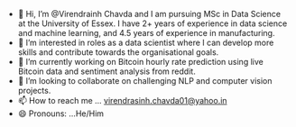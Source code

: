 - 👋 Hi, I’m @Virendrainh Chavda and I am pursuing MSc in Data Science at the University of Essex. I have 2+ years of experience in data science and machine learning, and 4.5 years of experience in manufacturing. 
- 👀 I’m interested in roles as a data scientist where I can develop more skills and contribute towards the organisational goals. 
- 🌱 I’m currently working on Bitcoin hourly rate prediction using live Bitcoin data and sentiment analysis from reddit. 
- 💞️ I’m looking to collaborate on challenging NLP and computer vision projects.
- 📫 How to reach me ... virendrasinh.chavda01@yahoo.in
- 😄 Pronouns: ...He/Him

<!---
VirendraChavda/VirendraChavda is a ✨ special ✨ repository because its `README.md` (this file) appears on your GitHub profile.
You can click the Preview link to take a look at your changes.
--->
